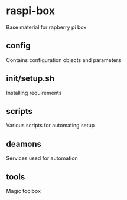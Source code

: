 # raspi-box
Base material for rapberry pi box

## config
Contains configuration objects and parameters

## init/setup.sh
Installing requirements

## scripts
Various scripts for automating setup

## deamons
Services used for automation

## tools
Magic toolbox